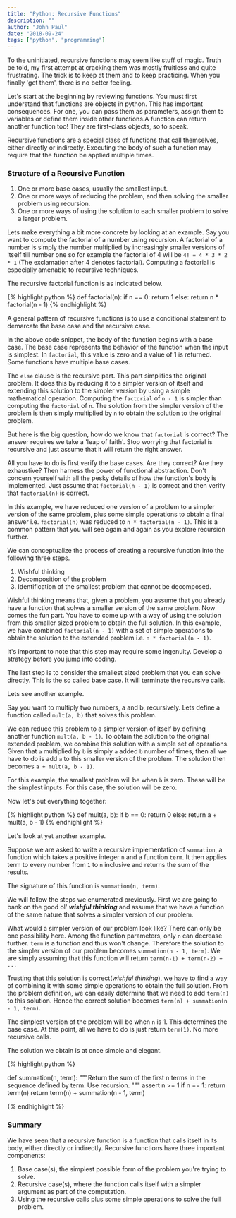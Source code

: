 ```yaml
---
title: "Python: Recursive Functions"
description: ""
author: "John Paul"
date: "2018-09-24"
tags: ["python", "programming"]
---
```


To the uninitiated, recursive functions may seem like stuff of magic. Truth be
told, my first attempt at cracking them was mostly fruitless and quite
frustrating. The trick is to keep at them and to keep practicing. When you
finally 'get them', there is no better feeling.

Let's start at the beginning by reviewing functions. You must first understand that
functions are objects in python. This has important consequences. For one,
you can pass them as parameters, assign them to variables or define them inside
other functions.A function can return another function too!
They are first-class objects, so to speak.

Recursive functions are a special class of functions that call themselves, either
directly or indirectly. Executing the body of such a function may require that the
function be applied multiple times.

### Structure of a Recursive Function

1. One or more base cases, usually the smallest input.
2. One or more ways of reducing the problem, and then solving the
   smaller problem using recursion.
3. One or more ways of using the solution to each smaller
   problem to solve a larger problem.

Lets make everything a bit more concrete by looking at an example. Say you want
to compute the factorial of a number using recursion. A factorial of a number is
simply the number multiplied by increasingly smaller versions of itself till
number one so for example the factorial of 4 will be `4! = 4 * 3 * 2 * 1` (The exclamation after 4 denotes factorial). Computing a factorial is especially amenable to recursive techniques.

The recursive factorial function is as indicated below.

{% highlight python %}
def factorial(n):
if n == 0:
return 1
else:
return n \* factorial(n - 1)
{% endhighlight %}

A general pattern of recursive functions is to use a conditional statement
to demarcate the base case and the recursive case.

In the above code snippet, the body of the function begins with a base case.
The base case represents the behavior of the function when the input is
simplest. In `factorial`, this value is zero and a value of 1 is returned. Some
functions have multiple base cases.

The `else` clause is the recursive part. This part simplifies the original
problem. It does this by reducing it to a simpler version
of itself and extending this solution to the simpler version by using a simple
mathematical operation. Computing the `factorial` of `n - 1` is simpler
than computing the `factorial` of `n`. The solution from the simpler version
of the problem is then simply multiplied by `n` to obtain the solution to
the original problem.

But here is the big question, how do we know that `factorial` is correct? The
answer requires we take a 'leap of faith'. Stop worrying that factorial is
recursive and just assume that it will return the right answer.

All you have to do is first verify the base cases. Are they correct?
Are they exhaustive? Then harness the power of functional abstraction.
Don't concern yourself with all the pesky details of how the function's body is implemented. Just assume that `factorial(n - 1)` is correct and then verify that `factorial(n)` is correct.

In this example, we have reduced one version of a problem to a simpler version
of the same problem, plus some simple operations to obtain a final answer i.e. `factorial(n)` was reduced to `n * factorial(n - 1)`. This is a common pattern
that you will see again and again as you explore recursion further.

We can conceptualize the process of creating a recursive function into the
following three steps.

1. Wishful thinking
2. Decomposition of the problem
3. Identification of the smallest problem that cannot be decomposed.

Wishful thinking means that, given a problem, you assume that you already have
a function that solves a smaller version of the same problem. Now comes the
fun part. You have to come up with a way of using the solution from this smaller
sized problem to obtain the full solution. In this example, we have combined
`factorial(n - 1)` with a set of simple operations to obtain the solution to the
extended problem i.e. `n * factorial(n - 1)`.

It's important to note that this step may require some ingenuity. Develop a
strategy before you jump into coding.

The last step is to consider the smallest sized problem that you can solve
directly. This is the so called base case. It will terminate the recursive calls.

Lets see another example.

Say you want to multiply two numbers, a and b, recursively. Lets define a
function called `mult(a, b)` that solves this problem.

We can reduce this problem to a simpler version of itself by defining another
function `mult(a, b - 1)`. To obtain the solution to the original extended
problem, we combine this solution with a simple set of operations. Given that
`a` multiplied by `b` is simply `a` added `b` number of times, then all we have to
do is add `a` to this smaller version of the problem. The solution then becomes
`a + mult(a, b - 1)`.

For this example, the smallest problem will be when `b` is zero. These will be
the simplest inputs. For this case, the solution will be zero.

Now let's put everything together:

{% highlight python %}
def mult(a, b):
if b == 0:
return 0
else:
return a + mult(a, b - 1)
{% endhighlight %}

Let's look at yet another example.

Suppose we are asked to write a recursive implementation of `summation`, a
function which takes a positive integer `n` and a function `term`. It then
applies term to every number from `1` to `n` inclusive and returns the sum of
the results.

The signature of this function is `summation(n, term)`.

We will follow the steps we enumerated previously. First we are going to bank on
the good ol' **_wishful thinking_** and assume that we have a function of the same
nature that solves a simpler version of our problem.

What would a simpler version of our problem look like? There can only be one
possibility here. Among the function parameters, only `n` can decrease further. `term` is a function and thus won't change. Therefore the solution to the simpler version of our problem becomes `summation(n - 1, term)`. We are
simply assuming that this function will return `term(n-1) + term(n-2) + ...`

Trusting that this solution is correct(_wishful thinking_), we have to find a
way of combining it with some simple operations to obtain the full solution.
From the problem definition, we can easily determine that we need to add
`term(n)` to this solution. Hence the correct solution becomes
`term(n) + summation(n - 1, term)`.

The simplest version of the problem will be when `n` is 1. This determines the
base case. At this point, all we have to do is just return `term(1)`. No
more recursive calls.

The solution we obtain is at once simple and elegant.

{% highlight python %}

def summation(n, term):
"""Return the sum of the first n terms in
the sequence defined by term. Use recursion.
"""
assert n >= 1
if n == 1:
return term(n)
return term(n) + summation(n - 1, term)

{% endhighlight %}

### Summary

We have seen that a recursive function is a function that calls itself in its body, either directly or indirectly. Recursive functions have three important components:

1. Base case(s), the simplest possible form of the problem you're trying to solve.
2. Recursive case(s), where the function calls itself with a simpler argument as part of the computation.
3. Using the recursive calls plus some simple operations to solve the full problem.
